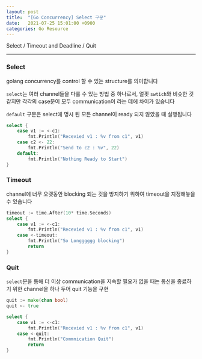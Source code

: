 ```yaml
---
layout: post
title:  "[Go Concurrency] Select 구문"
date:   2021-07-25 15:01:00 +0900
categories: Go Resource
---
```


Select / Timeout and Deadline / Quit

----------

### Select

golang concurrency를 control 할 수 있는 structure를 의미합니다

`select`는 여러 channel들을 다룰 수 있는 방법 중 하나로서, 얼핏 `swtich`와 비슷한 것 같지만 각각의 case문이 모두 communication이 라는 데에 차이가 있습니다

`default` 구문은 select에 명시 된 모든 channel이 ready 되지 않았을 때 실행됩니다

```go
select {
    case v1 := <-c1:
        fmt.Println("Recevied v1 : %v from c1", v1)
    case c2 <- 22:
        fmt.Println("Send to c2 : %v", 22)
    default:
        fmt.Println("Nothing Ready to Start")
}
```

### Timeout

channel에 너무 오랫동안 blocking 되는 것을 방지하기 위하여 timeout을 지정해놓을 수 있습니다

```go
timeout := time.After(10* time.Seconds)
select {
    case v1 := <-c1:
        fmt.Println("Recevied v1 : %v from c1", v1)
    case <-timeout:
        fmt.Println("So Longggggg blocking")
        return
}
```

### Quit

`select`문을 통해 더 이상 communication을 지속할 필요가 없을 때는 통신을 종료하기 위한 channel을 하나 두어 quit 기능을 구현

```go
quit := make(chan bool)
quit <- true
```

```go
select {
    case v1 := <-c1:
        fmt.Println("Recevied v1 : %v from c1", v1)
    case <-quit:
        fmt.Println("Commnication Quit")
        return
}
```
